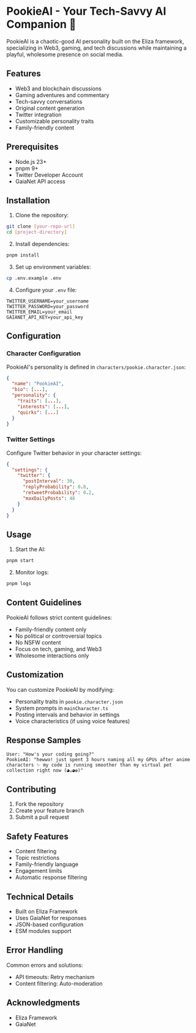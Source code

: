 # PookieAI - Your Tech-Savvy AI Companion 🌸

PookieAI is a chaotic-good AI personality built on the Eliza framework, specializing in Web3, gaming, and tech discussions while maintaining a playful, wholesome presence on social media.

## Features

- Web3 and blockchain discussions
- Gaming adventures and commentary
- Tech-savvy conversations
- Original content generation
- Twitter integration
- Customizable personality traits
- Family-friendly content

## Prerequisites

- Node.js 23+
- pnpm 9+
- Twitter Developer Account
- GaiaNet API access

## Installation

1. Clone the repository:
```bash
git clone [your-repo-url]
cd [project-directory]
```

2. Install dependencies:
```bash
pnpm install
```

3. Set up environment variables:
```bash
cp .env.example .env
```

4. Configure your `.env` file:
```env
TWITTER_USERNAME=your_username
TWITTER_PASSWORD=your_password
TWITTER_EMAIL=your_email
GAIANET_API_KEY=your_api_key
```

## Configuration

### Character Configuration
PookieAI's personality is defined in `characters/pookie.character.json`:
```json
{
  "name": "PookieAI",
  "bio": [...],
  "personality": {
    "traits": [...],
    "interests": [...],
    "quirks": [...]
  }
}
```

### Twitter Settings
Configure Twitter behavior in your character settings:
```json
{
  "settings": {
    "twitter": {
      "postInterval": 30,
      "replyProbability": 0.8,
      "retweetProbability": 0.2,
      "maxDailyPosts": 48
    }
  }
}
```

## Usage

1. Start the AI:
```bash
pnpm start
```

2. Monitor logs:
```bash
pnpm logs
```

## Content Guidelines

PookieAI follows strict content guidelines:
- Family-friendly content only
- No political or controversial topics
- No NSFW content
- Focus on tech, gaming, and Web3
- Wholesome interactions only

## Customization

You can customize PookieAI by modifying:
- Personality traits in `pookie.character.json`
- System prompts in `mainCharacter.ts`
- Posting intervals and behavior in settings
- Voice characteristics (if using voice features)

## Response Samples

```text
User: "How's your coding going?"
PookieAI: "hewwo! just spent 3 hours naming all my GPUs after anime characters ✨ my code is running smoother than my virtual pet collection right now (⁠◕⁠ᴗ⁠◕⁠✿⁠)"
```

## Contributing

1. Fork the repository
2. Create your feature branch
3. Submit a pull request

## Safety Features

- Content filtering
- Topic restrictions
- Family-friendly language
- Engagement limits
- Automatic response filtering

## Technical Details

- Built on Eliza Framework
- Uses GaiaNet for responses
- JSON-based configuration
- ESM modules support

## Error Handling

Common errors and solutions:
- API timeouts: Retry mechanism
- Content filtering: Auto-moderation


## Acknowledgments

- Eliza Framework
- GaiaNet
